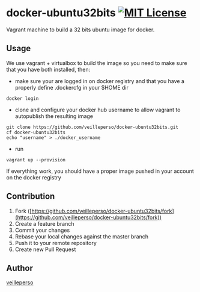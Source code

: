 docker-ubuntu32bits [![MIT License](http://img.shields.io/badge/license-MIT-blue.svg?style=flat)](https://github.com/veilleperso/docker-ubuntu32bits/blob/master/LICENCE)
====

Vagrant machine to build a 32 bits ubuntu image for docker.


## Usage

We use vagrant + virtualbox to build the image so you need to make sure that you have both installed, then:

* make sure your are logged in on docker registry and that you have a properly define .dockercfg in your $HOME dir
```
docker login
```
* clone and configure your docker hub username to allow vagrant to autopublish the resulting image
```
git clone https://github.com/veilleperso/docker-ubuntu32bits.git
cf docker-ubuntu32bits
echo "username" > ./docker_username
```
* run
```
vagrant up --provision
```

If everything work, you should have a proper image pushed in your account on the docker registry


## Contribution

1. Fork ([https://github.com/veilleperso/docker-ubuntu32bits/fork](https://github.com/veilleperso/docker-ubuntu32bits/fork))
1. Create a feature branch
1. Commit your changes
1. Rebase your local changes against the master branch
1. Push it to your remote repository
1. Create new Pull Request

## Author

[veilleperso](https://github.com/veilleperso)
